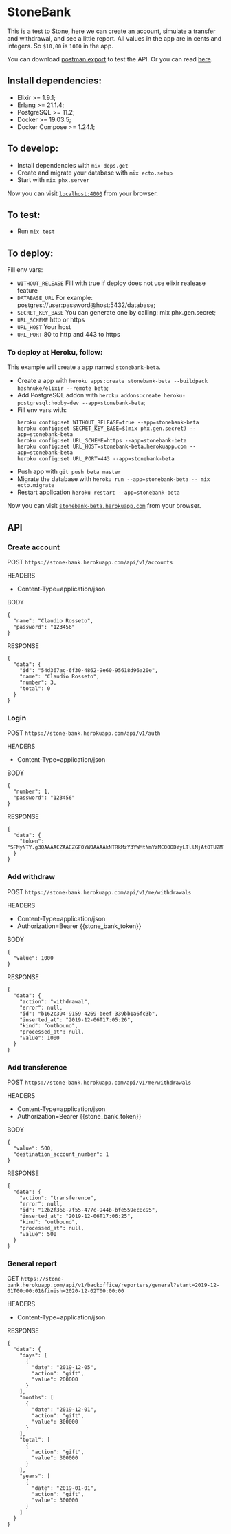 # StoneBank

This is a test to Stone, here we can create an account, simulate a transfer and withdrawal, and see a little report.
All values in the app are in cents and integers. So `$10,00` is `1000` in the app.

You can download [postman export](./postman.json) to test the API.
Or you can read [here](#api).

## Install dependencies:

- Elixir >= 1.9.1;
- Erlang >= 21.1.4;
- PostgreSQL >= 11.2;
- Docker >= 19.03.5;
- Docker Compose >= 1.24.1;

## To develop:

- Install dependencies with `mix deps.get`
- Create and migrate your database with `mix ecto.setup`
- Start with `mix phx.server`

Now you can visit [`localhost:4000`](http://localhost:4000) from your browser.

## To test:

- Run `mix test`

## To deploy:

Fill env vars:

- `WITHOUT_RELEASE` Fill with true if deploy does not use elixir realease feature
- `DATABASE_URL` For example: postgres://user:password@host:5432/database;
- `SECRET_KEY_BASE` You can generate one by calling: mix phx.gen.secret;
- `URL_SCHEME` http or https
- `URL_HOST` Your host
- `URL_PORT` 80 to http and 443 to https

### To deploy at Heroku, follow:

This example will create a app named `stonebank-beta`.

- Create a app with `heroku apps:create stonebank-beta --buildpack hashnuke/elixir --remote beta`;
- Add PostgreSQL addon with `heroku addons:create heroku-postgresql:hobby-dev --app=stonebank-beta`;
- Fill env vars with:
  ```
  heroku config:set WITHOUT_RELEASE=true --app=stonebank-beta
  heroku config:set SECRET_KEY_BASE=$(mix phx.gen.secret) --app=stonebank-beta
  heroku config:set URL_SCHEME=https --app=stonebank-beta
  heroku config:set URL_HOST=stonebank-beta.herokuapp.com --app=stonebank-beta
  heroku config:set URL_PORT=443 --app=stonebank-beta
  ```
- Push app with `git push beta master`
- Migrate the database with `heroku run --app=stonebank-beta -- mix ecto.migrate`
- Restart application `heroku restart --app=stonebank-beta`

Now you can visit [`stonebank-beta.herokuapp.com`](https://stonebank-beta.herokuapp.com) from your browser.

## API

### Create account

POST `https://stone-bank.herokuapp.com/api/v1/accounts`

HEADERS
- Content-Type=application/json

BODY
```
{
  "name": "Claudio Rosseto",
  "password": "123456"
}
```

RESPONSE
```
{
  "data": {
    "id": "54d367ac-6f30-4862-9e60-95618d96a20e",
    "name": "Claudio Rosseto",
    "number": 3,
    "total": 0
  }
}
```

### Login

POST `https://stone-bank.herokuapp.com/api/v1/auth`

HEADERS
- Content-Type=application/json

BODY
```
{
  "number": 1,
  "password": "123456"
}
```

RESPONSE
```
{
  "data": {
    "token": "SFMyNTY.g3QAAAACZAAEZGF0YW0AAAAkNTRkMzY3YWMtNmYzMC00ODYyLTllNjAtOTU2MThkOTZhMjBlZAAGc2lnbmVkbgYAwhcs3G4B.s292NVjt5B9Xbtw71ZQSu319oKdaX3DGN6T2AOkdVYI"
  }
}
```

### Add withdraw

POST `https://stone-bank.herokuapp.com/api/v1/me/withdrawals`

HEADERS
- Content-Type=application/json
- Authorization=Bearer {{stone_bank_token}}

BODY
```
{
  "value": 1000
}
```

RESPONSE
```
{
  "data": {
    "action": "withdrawal",
    "error": null,
    "id": "b162c394-9159-4269-beef-339bb1a6fc3b",
    "inserted_at": "2019-12-06T17:05:26",
    "kind": "outbound",
    "processed_at": null,
    "value": 1000
  }
}
```

### Add transference

POST `https://stone-bank.herokuapp.com/api/v1/me/withdrawals`

HEADERS
- Content-Type=application/json
- Authorization=Bearer {{stone_bank_token}}

BODY
```
{
  "value": 500,
  "destination_account_number": 1
}
```

RESPONSE
```
{
  "data": {
    "action": "transference",
    "error": null,
    "id": "12b2f368-7f55-477c-944b-bfe559ec8c95",
    "inserted_at": "2019-12-06T17:06:25",
    "kind": "outbound",
    "processed_at": null,
    "value": 500
  }
}
```

### General report

GET `https://stone-bank.herokuapp.com/api/v1/backoffice/reporters/general?start=2019-12-01T00:00:01&finish=2020-12-02T00:00:00`

HEADERS
- Content-Type=application/json

RESPONSE
```
{
  "data": {
    "days": [
      {
        "date": "2019-12-05",
        "action": "gift",
        "value": 200000
      }
    ],
    "months": [
      {
        "date": "2019-12-01",
        "action": "gift",
        "value": 300000
      }
    ],
    "total": [
      {
        "action": "gift",
        "value": 300000
      }
    ],
    "years": [
      {
        "date": "2019-01-01",
        "action": "gift",
        "value": 300000
      }
    ]
  }
}
```
